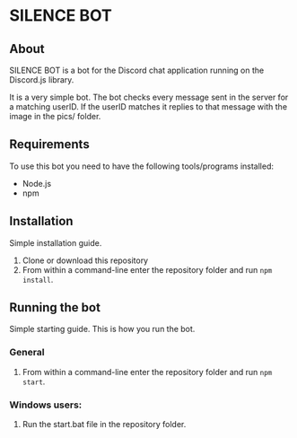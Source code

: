 # SILENCE BOT


## About

SILENCE BOT is a bot for the Discord chat application running on the Discord.js library.

It is a very simple bot. The bot checks every message sent in the server for a matching userID.
If the userID matches it replies to that message with the image in the pics/ folder.


## Requirements

To use this bot you need to have the following tools/programs installed:

* Node.js
* npm


## Installation

Simple installation guide.

1. Clone or download this repository
2. From within a command-line enter the repository folder and run `npm install`.


## Running the bot

Simple starting guide. This is how you run the bot.

### General

1. From within a command-line enter the repository folder and run `npm start`.

### Windows users:

1. Run the start.bat file in the repository folder.